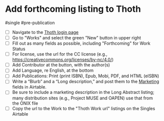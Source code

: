 # Add forthcoming listing to Thoth

#single #pre-publication

- [ ] Navigate to the [Thoth login page](https://thoth.pub/login)
- [ ] Go to "Works" and select the green "New" button in upper right
- [ ] Fill out as many fields as possible, including "Forthcoming" for Work Status
- [ ] For license, use the url for the CC license (e.g., https://creativecommons.org/licenses/by-nc/4.0/)
- [ ] Add Contributor at the button, with the author(s)
- [ ] Add Language, re English, at the bottom
- [ ] Add Publications: Print (print ISBN), Epub, Mobi, PDF, and HTML (eISBN)
- [ ] Write a “Blurb” and a “Long description,” and post them to the [Marketing](x-icabmobile://x-callback-url/open?url=https://airtable.com/appPjI0eV14CIXQLh/tblnzCOtlepm5AvFS/viwbHBfSVhifcGx3C?blocks=hide) fields in Airtable.
- [ ] Be sure to include a marketing description in the Long Abstract listing; many distribution sites (e.g., Project MUSE and OAPEN) use that from the ONIX file
- [ ] Copy the url to the Work to the "Thoth Work url" listings on the Singles Airtable
